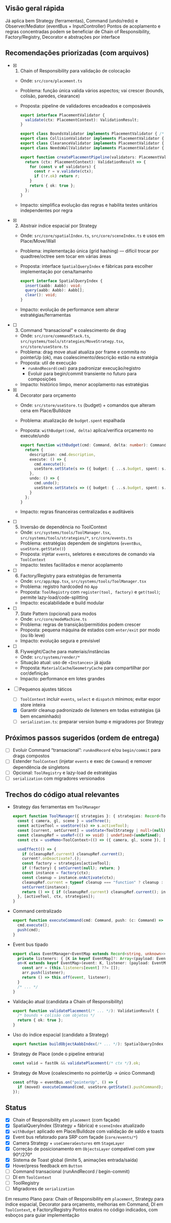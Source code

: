  ## Visão geral rápida
   Já aplica bem Strategy (ferramentas), Command (undo/redo) e Observer/Mediator (eventBus + InputController)
   Pontos de acoplamento e regras concentradas podem se beneficiar de Chain of Responsibility, Factory/Registry, Decorator e abstrações por interface

## Recomendações priorizadas (com arquivos)
   - [x] 1) Chain of Responsibility para validação de colocação
     - Onde: `src/core/placement.ts`
     - Problema: função única valida vários aspectos; vai crescer (bounds, colisão, paredes, clearance)
     - Proposta: pipeline de validadores encadeados e composáveis
       
       ```ts
       export interface PlacementValidator {
         validate(ctx: PlacementContext): ValidationResult;
       }

       export class BoundsValidator implements PlacementValidator { /* ... */ }
       export class CollisionValidator implements PlacementValidator { /* usa índice */ }
       export class ClearanceValidator implements PlacementValidator { /* opcional */ }
       export class NeedsWallValidator implements PlacementValidator { /* portas/janelas */ }

       export function createPlacementPipeline(validators: PlacementValidator[]) {
         return (ctx: PlacementContext): ValidationResult => {
           for (const v of validators) {
             const r = v.validate(ctx);
             if (!r.ok) return r;
           }
           return { ok: true };
         };
       }
       ```
     - Impacto: simplifica evolução das regras e habilita testes unitários independentes por regra

   - [x] 2) Abstrair índice espacial por Strategy
     - Onde: `src/core/spatialIndex.ts`, `src/core/sceneIndex.ts` e usos em Place/Move/Wall
     - Problema: implementação única (grid hashing) — difícil trocar por quadtree/octree sem tocar em várias áreas
     - Proposta: interface `SpatialQueryIndex` e fábricas para escolher implementação por cena/tamanho
       
       ```ts
       export interface SpatialQueryIndex {
         insert(aabb: Aabb): void;
         query(aabb: Aabb): Aabb[];
         clear(): void;
       }
       ```
     - Impacto: evolução de performance sem alterar estratégias/ferramentas

   - [ ] 3) Command “transacional” e coalescimento de drag
     - Onde: `src/core/commandStack.ts`, `src/systems/tools/strategies/MoveStrategy.tsx`, `src/store/useStore.ts`
     - Problema: drag move atual atualiza por frame e commita no pointerUp (ok), mas coalescimento/descrição estão na estratégia
     - Proposta: util de execução
       - `runAndRecord(cmd)` para padronizar execução/registro
       - Evoluir para begin/commit transiente no futuro para composições
     - Impacto: histórico limpo, menor acoplamento nas estratégias

   - [x] 4) Decorator para orçamento
     - Onde: `src/store/useStore.ts` (budget) + comandos que alteram cena em Place/Bulldoze
     - Problema: atualização de `budget.spent` espalhada
     - Proposta: `withBudget(cmd, delta)` aplica/verifica orçamento no execute/undo
       
       ```ts
       export function withBudget(cmd: Command, delta: number): Command {
         return {
           description: cmd.description,
           execute: () => {
             cmd.execute();
             useStore.setState(s => ({ budget: { ...s.budget, spent: s.budget.spent + delta }}));
           },
           undo: () => {
             cmd.undo();
             useStore.setState(s => ({ budget: { ...s.budget, spent: s.budget.spent - delta }}));
           }
         };
       }
       ```
     - Impacto: regras financeiras centralizadas e auditáveis

   - [ ] 5) Inversão de dependência no ToolContext
     - Onde: `src/systems/tools/ToolManager.tsx`, `src/systems/tools/strategies/*`, `src/core/events.ts`
     - Problema: estratégias dependem de singletons (`eventBus`, `useStore.getState()`)
     - Proposta: injetar `events`, seletores e executores de comando via `ToolContext`
     - Impacto: testes facilitados e menor acoplamento

   - [ ] 6) Factory/Registry para estratégias de ferramenta
     - Onde: `src/app/App.tsx`, `src/systems/tools/ToolManager.tsx`
     - Problema: registro hardcoded no `App`
     - Proposta: `ToolRegistry` com `register(tool, factory)` e `get(tool)`; permite lazy-load/code-splitting
     - Impacto: escalabilidade e build modular

   - [ ] 7) State Pattern (opcional) para modos
     - Onde: `src/core/modeMachine.ts`
     - Problema: regras de transição/permitidos podem crescer
     - Proposta: pequena máquina de estados com `enter/exit` por modo (ou lib leve)
     - Impacto: evolução segura e previsível

   - [ ] 8) Flyweight/Cache para materiais/instâncias
     - Onde: `src/systems/render/*`
     - Situação atual: uso de `<Instances>` já ajuda
     - Proposta: `MaterialCache`/`GeometryCache` para compartilhar por cor/definição
     - Impacto: performance em lotes grandes

 - [ ] Pequenos ajustes táticos
   - [ ] `ToolContext` incluir `events`, `select` e `dispatch` mínimos; evitar expor store inteira
   - [x] Garantir cleanup padronizado de listeners em todas estratégias (já bem encaminhado)
   - [ ] `serialization.ts`: preparar version bump e migradores por Strategy

 ## Próximos passos sugeridos (ordem de entrega)
   - [ ] Evoluir Command “transacional”: `runAndRecord` e/ou `begin/commit` para drags compostos
   - [ ] Estender `ToolContext` (injetar `events` e exec de `Command`) e remover dependência de singletons
   - [ ] Opcional: `ToolRegistry` e lazy-load de estratégias
   - [ ] `serialization` com migradores versionados

 ## Trechos do código atual relevantes
   - Strategy das ferramentas em `ToolManager`
     
     ```ts
     export function ToolManager({ strategies }: { strategies: Record<Tool, StrategyFactory> }) {
       const { camera, gl, scene } = useThree();
       const activeTool = useStore((s) => s.activeTool);
       const [current, setCurrent] = useState<ToolStrategy | null>(null);
       const cleanupRef = useRef<(() => void) | undefined>(undefined);
       const ctx = useMemo<ToolContext>(() => ({ camera, gl, scene }), [camera, gl, scene]);

       useEffect(() => {
         if (cleanupRef.current) cleanupRef.current();
         current?.onDeactivate?.();
         const factory = strategies[activeTool];
         if (!factory) { setCurrent(null); return; }
         const instance = factory(ctx);
         const cleanup = instance.onActivate(ctx);
         cleanupRef.current = typeof cleanup === "function" ? cleanup : undefined;
         setCurrent(instance);
         return () => { if (cleanupRef.current) cleanupRef.current(); instance.onDeactivate?.(); };
       }, [activeTool, ctx, strategies]);
     }
     ```

   - Command centralizado
     
     ```ts
     export function executeCommand(cmd: Command, push: (c: Command) => void): void {
       cmd.execute();
       push(cmd);
     }
     ```

   - Event bus tipado
     
     ```ts
     export class EventManager<EventMap extends Record<string, unknown>> {
       private listeners: { [K in keyof EventMap]?: Array<(payload: EventMap[K]) => void> } = {};
       on<K extends keyof EventMap>(event: K, listener: (payload: EventMap[K]) => void): Unsubscribe {
         const arr = (this.listeners[event] ??= []);
         arr.push(listener);
         return () => this.off(event, listener);
       }
       /* ... */
     }
     ```

   - Validação atual (candidata a Chain of Responsibility)
     
     ```ts
     export function validatePlacement(/* ... */): ValidationResult {
       /* bounds + colisão com objetos */
       return { ok: true };
     }
     ```

   - Uso do índice espacial (candidato a Strategy)
     
     ```ts
     export function buildObjectAabbIndex(/* ... */): SpatialQueryIndex { /* ... */ }
     ```

   - Strategy de Place (onde o pipeline entraria)
     
     ```ts
     const valid = fastOk && validatePlacement(/* ctx */).ok;
     ```

   - Strategy de Move (coalescimento no pointerUp → único Command)
     
     ```ts
     const offUp = eventBus.on("pointerUp", () => {
       if (moved) executeCommand(cmd, useStore.getState().pushCommand);
     });
     ```

 ## Status
   - [x] Chain of Responsibility em `placement` (com façade)
   - [x] SpatialQueryIndex (Strategy + fábrica) e `sceneIndex` atualizado
   - [x] `withBudget` aplicado em Place/Bulldoze com validação de saldo e toasts
   - [x] Event bus refatorado para SRP com façade (`core/events/*`)
   - [x] Camera Strategy + `useCameraGestures` em `StageLayer`
   - [x] Correção de posicionamento em `ObjectsLayer` compatível com yaw 90°/270°
   - [x] Sistema de Toast global (limite 5, animações entrada/saída)
   - [x] Hover/press feedback em `Button`
   - [ ] Command transacional (runAndRecord / begin-commit)
   - [ ] DI em `ToolContext`
   - [ ] ToolRegistry
   - [ ] Migradores de `serialization`

 Em resumo
   Plano para: Chain of Responsibility em `placement`, Strategy para índice espacial, Decorator para orçamento, melhorias em Command, DI em `ToolContext`, e Factory/Registry
   Pontos exatos no código indicados, com esboços para guiar implementação
   
